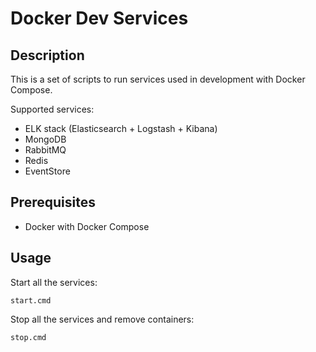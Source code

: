 # Docker Dev Services

## Description

This is a set of scripts to run services used in development with
Docker Compose.

Supported services:

- ELK stack (Elasticsearch + Logstash + Kibana)
- MongoDB
- RabbitMQ
- Redis
- EventStore

## Prerequisites

- Docker with Docker Compose

## Usage

Start all the services:

```
start.cmd
```

Stop all the services and remove containers:

```
stop.cmd
```
